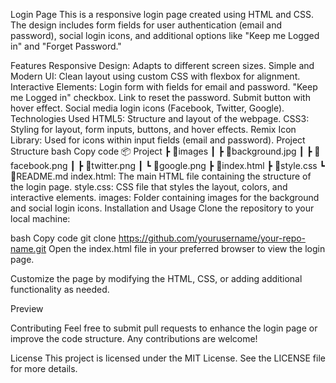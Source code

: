 Login Page
This is a responsive login page created using HTML and CSS. The design includes form fields for user authentication (email and password), social login icons, and additional options like "Keep me Logged in" and "Forget Password."

Features
Responsive Design: Adapts to different screen sizes.
Simple and Modern UI: Clean layout using custom CSS with flexbox for alignment.
Interactive Elements:
Login form with fields for email and password.
"Keep me Logged in" checkbox.
Link to reset the password.
Submit button with hover effect.
Social media login icons (Facebook, Twitter, Google).
Technologies Used
HTML5: Structure and layout of the webpage.
CSS3: Styling for layout, form inputs, buttons, and hover effects.
Remix Icon Library: Used for icons within input fields (email and password).
Project Structure
bash
Copy code
📦 Project
 ┣ 📂images
 ┃ ┣ 📜background.jpg
 ┃ ┣ 📜facebook.png
 ┃ ┣ 📜twitter.png
 ┃ ┗ 📜google.png
 ┣ 📜index.html
 ┣ 📜style.css
 ┗ 📜README.md
index.html: The main HTML file containing the structure of the login page.
style.css: CSS file that styles the layout, colors, and interactive elements.
images: Folder containing images for the background and social login icons.
Installation and Usage
Clone the repository to your local machine:

bash
Copy code
git clone https://github.com/yourusername/your-repo-name.git
Open the index.html file in your preferred browser to view the login page.

Customize the page by modifying the HTML, CSS, or adding additional functionality as needed.

Preview
<!-- Replace with the actual path of the screenshot or image -->

Contributing
Feel free to submit pull requests to enhance the login page or improve the code structure. Any contributions are welcome!

License
This project is licensed under the MIT License. See the LICENSE file for more details.
